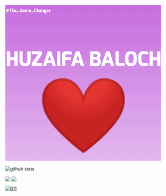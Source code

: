 ![alt-text](https://github.com/HuXaifa-Xo/HuXaifa-Xo/blob/Huzaifa/Huzaifa1.gif)

![github stats](https://github-readme-stats.vercel.app/api?username=HuXaifa-Xo&show_icons=true&include_all_commits=true&theme=chartreuse-dark&cache_seconds=3200)

<img align="center" src="https://github-readme-stats.anuraghazra1.vercel.app/api/top-langs/?username=HuXaifa-Xo&layout=compact&theme=chartreuse-dark" />

<img align="center" src="https://github-readme-stats.anuraghazra1.vercel.app/api/pin/?username=HuXaifa-Xo&repo=HBI&theme=chartreuse-dark" />

<a href="https://github.com/botolmehedi/b11"><img title="B11" src="https://github-readme-stats.vercel.app/api/pin/?username=HuXaifa-Xo&repo=Pak-Crack&theme=vision-friendly-dark"></a>


